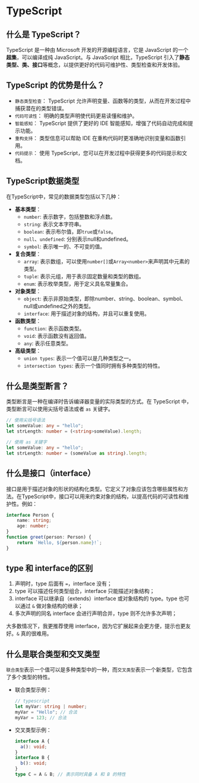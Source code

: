 # TypeScript

## 什么是 TypeScript？

TypeScript 是一种由 Microsoft 开发的开源编程语言，它是 JavaScript 的一个**超集**，可以编译成纯 JavaScript。与 JavaScript 相比，TypeScript 引入了**静态类型、类、接口**等概念，以提供更好的代码可维护性、类型检查和开发体验。



## TypeScript 的优势是什么？

- `静态类型检查`： TypeScript 允许声明变量、函数等的类型，从而在开发过程中捕获潜在的类型错误。
- `代码可读性`： 明确的类型声明使代码更易读懂和维护。
- `智能感知`： TypeScript 提供了更好的 IDE 智能感知，增强了代码自动完成和提示功能。
- `重构支持`： 类型信息可以帮助 IDE 在重构代码时更准确地识别变量和函数引用。
- `代码提示`： 使用 TypeScript，您可以在开发过程中获得更多的代码提示和文档。



## TypeScript数据类型

在TypeScript中，常见的数据类型包括以下几种：

- **基本类型**：
  - `number`: 表示数字，包括整数和浮点数。
  - `string`: 表示文本字符串。
  - `boolean`: 表示布尔值，即`true`或`false`。
  - `null`、`undefined`: 分别表示null和undefined。
  - `symbol`: 表示唯一的、不可变的值。
- **复合类型**：
  - `array`: 表示数组，可以使用`number[]`或`Array<number>`来声明其中元素的类型。
  - `tuple`: 表示元组，用于表示固定数量和类型的数组。
  - `enum`: 表示枚举类型，用于定义具名常量集合。
- **对象类型**：
  - `object`: 表示非原始类型，即除number、string、boolean、symbol、null或undefined之外的类型。
  - `interface`: 用于描述对象的结构，并且可以重复使用。
- **函数类型**：
  - `function`: 表示函数类型。
  - `void`: 表示函数没有返回值。
  - `any`: 表示任意类型。
- **高级类型**：
  - `union types`: 表示一个值可以是几种类型之一。
  - `intersection types`: 表示一个值同时拥有多种类型的特性。



## 什么是类型断言？

类型断言是一种在编译时告诉编译器变量的实际类型的方式。在 TypeScript 中，类型断言可以使用尖括号语法或者 `as` 关键字。

```ts
// 使用尖括号语法
let someValue: any = "hello";
let strLength: number = (<string>someValue).length;

// 使用 as 关键字
let someValue: any = "hello";
let strLength: number = (someValue as string).length;
```



## 什么是接口（interface）

接口是用于描述对象的形状的结构化类型。它定义了对象应该包含哪些属性和方法。在TypeScript中，接口可以用来约束对象的结构，以提高代码的可读性和维护性。例如：

```ts
interface Person {
    name: string;
    age: number;
}
function greet(person: Person) {
    return `Hello, ${person.name}!`;
}
```



## type 和 interface的区别

1. 声明时，type 后面有 `=`，interface 没有；
2. type 可以描述任何类型组合，interface 只能描述对象结构；
3. interface 可以继承自（extends）interface 或对象结构的 type。type 也可以通过 `&` 做对象结构的继承；
4. 多次声明的同名 interface 会进行声明合并，type 则不允许多次声明；

大多数情况下，我更推荐使用 interface，因为它扩展起来会更方便，提示也更友好。`&` 真的很难用。







## 什么是联合类型和交叉类型

`联合类型`表示一个值可以是多种类型中的一种，而`交叉类型`表示一个新类型，它包含了多个类型的特性。

- 联合类型示例：

  ```ts
  // typescript
  let myVar: string | number;
  myVar = "Hello"; // 合法
  myVar = 123; // 合法
  ```

- 交叉类型示例：

  ```ts
  interface A {
    a(): void;
  }
  interface B {
    b(): void;
  }
  type C = A & B; // 表示同时具备 A 和 B 的特性
  ```

  